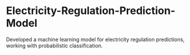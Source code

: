 # Electricity-Regulation-Prediction-Model
Developed a machine learning model for electricity regulation predictions, working with probabilistic classification.
